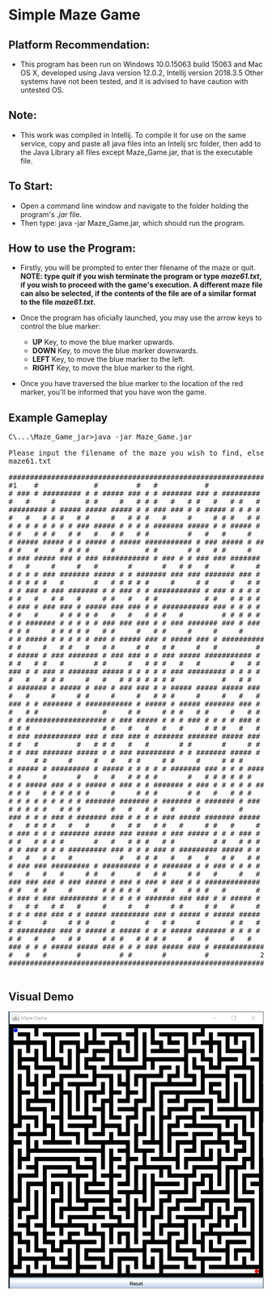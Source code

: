# Simple Maze Game

## Platform Recommendation:
* This program has been run on Windows 10.0.15063 build 15063 and Mac OS X, developed using Java version 12.0.2, Intellij version 2018.3.5
Other systems have not been tested, and it is advised to have caution with untested OS.

## Note:
* This work was compiled in Intellij. To compile it for use on the same service, copy and paste all java files into an Intelij src folder, then add to the Java Library all files except Maze_Game.jar, that is the executable file.

## To Start:
* Open a command line window and navigate to the folder holding the program's *.jar* file.
* Then type: java -jar Maze_Game.jar, which should run the program.

## How to use the Program:
* Firstly, you will be prompted to enter ther filename of the maze or quit.  
**NOTE: type *quit* if you wish terminate the program or type *maze61.txt*, if you wish to proceed with the game's execution. A different maze file can also be selected, if the contents of the file are of a similar format to the file *maze61.txt*.**

* Once the program has oficially launched, you may use the arrow keys to control the blue marker:
  * **UP** Key, to move the blue marker upwards.
  * **DOWN** Key, to move the blue marker downwards.
  * **LEFT** Key, to move the blue marker to the left.
  * **RIGHT** Key, to move the blue marker to the right.

* Once you have traversed the blue marker to the location of the red marker, you'll be informed that you have won the game.

## Example Gameplay
<pre>
C\...\Maze_Game_jar>java -jar Maze_Game.jar

Please input the filename of the maze you wish to find, else input quit (to exit)
maze61.txt

#############################################################
#1    #             #         #   #           #             #
# ### # ######### # # ##### ### # # ####### ### # ######### #
#   #     #       # #     #   # # #   #   # #   #   # #   # #
######### # ##### ##### ##### # # ### ### # # ##### # # # # #
#   #   # # #   # #     #   # # #   #     #     # # #   # # #
# # # # # # # # ### ##### # # # # ####### ##### # # ##### # #
# #   # # #   # #   #   # #   # #         #   #   #     #   #
# ##### ##### # # ##### # ##### ########### # ### ##### # ###
# #   #     # # # #     #       # #       # #   # #     #   #
# ### ##### ### # ### ########### # ### # # ### ### ####### #
#   #     #     #   #       #       #   # #   #     #     # #
# # # # ### ####### ##### # # ####### ### ### ####### ### # #
# # # # #   #       #   # # # # #     #     # #     #   # # #
# # ### # ### ####### # # ### # # ########### # ### # # # # #
# #   #   # #   #     # #   #   # #           # #   # # # # #
# ### # ### ### # ##### ### ### # # ########### ### # # # # #
# #   #     # # # # #   #   #   # # #   #         # # # # # #
# # ####### # # # # # ### ### ### # # ### ####### ### # ### #
# # #     # # # # #   # #     #   # #     #     #     #     #
# # ##### # # # # # ### # ##### ### # ##### ### # ###########
# #     #   # #   #   # #     # #   # #     #   #         # #
# ##### # ### ####### # ### ### # # ### ##### ########### # #
# #   # #   #       # #     #   # # #   #   #       #   # # #
### # # ### # ####### ##### # # # # # ### ######### # # # # #
#   #   # # #     #   #   # # # # # # #           #   # #   #
# ####### # ##### # ### # ### ### # # ##### ##### ##### ### #
#   #     #     # #     #     #   # # #     #     #   #   # #
### # # ####### # ########### # ##### # ##### ####### ### # #
#   # #               #     # #     # # #   # #     #   # # #
# # ################### # ### ##### # # # ### # # # # ### # #
# # #                 # #   #   #   #   #     # # #   #   # #
# ### ########### ### # ### ### # ####### ####### ##### ### #
# #   #         #   # # #   #   #       # #       #     # # #
# # ### ####### ##### # # ### ######### # # ####### ##### # #
#     # #     #     #   #   # #     # #     #     # # #     #
# ##### # ######### # ##### # # # # # ####### ### # # # #####
# #     #       #   #   #   # # # #       #   # # # # # #   #
# # ##### ### # # ##### # ### # # ####### # ### # # # # # ###
# # #   # # # # # #     #     # # #       # #   #   # # #   #
# # # # # # # # # ####### ####### # ####### # ####### # ### #
# # # # #   # # #       #   #   # #   #     #         #     #
### # # # ### # ####### ### # # # # ### ##### ####### ##### #
#   # # # #   #   #     #   # #   # #   #     # #   #     # #
# ### # # # ####### ##### ### ##### # ### ##### # # # ### # #
# #   # # # #       #   #   # # #   # #         # #   # # # #
# # ### # # # ######### ### # # # ### # ######### ##### # # #
#   #   # #   #           #   # # #   #   #   #   # #   # # #
# ### ### ######### # ######### # # ####### # # ### # # # # #
#   #   #   #     # #   #     #   # #     # #   #     #   # #
### ### ### # ### ##### # ### # ### # ### # # ############# #
# #   # #     #       # # # # #   #   #   # # #   #       # #
# ### # ### ######### # # # # # ####### ### ### # # ##### # #
#   # #   # #   #     #     #   #     # #     # #   #     # #
# # # ### ### # # ##### ######### ### # ##### # ##### ##### #
# #     #     # # #     #       #   # #     #       # #   # #
# ######### ### # ##### # ##### # # # ##### ####### # # # # #
# #   #   #   # #     # # #   # # # #     #   #     #   #   #
### # # # ##### ##### ### # # # ### ##### ### # #############
#   #   #       #         # #       #         #            2#
#############################################################

</pre>

## Visual Demo

![Maze_Demo](/Images/Maze_Demo.png)
